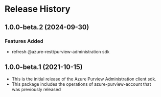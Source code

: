 # Release History

## 1.0.0-beta.2 (2024-09-30)

### Features Added
- refresh @azure-rest/purview-administration sdk

## 1.0.0-beta.1 (2021-10-15)

- This is the initial release of the Azure Purview Administration client sdk.
- This package includes the operations of azure-purview-account that was previously released
